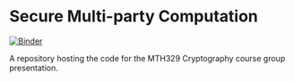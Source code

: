 # Secure Multi-party Computation

[![Binder](https://mybinder.org/badge_logo.svg)](https://mybinder.org/v2/gh/0Art0/SecureMultipartyComputation/HEAD?filepath=project_final.ipynb)

A repository hosting the code for the MTH329 Cryptography course group presentation.
